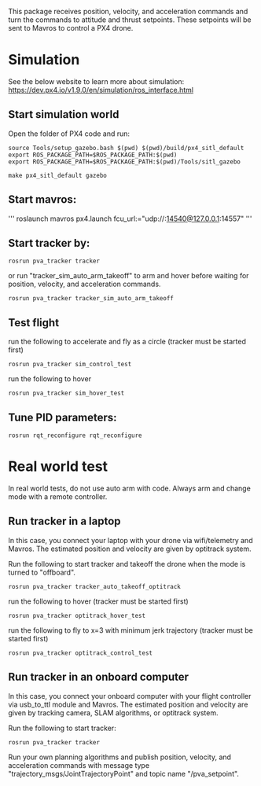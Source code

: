 This package receives position, velocity, and acceleration commands and turn the commands to attitude and thrust setpoints. These setpoints will be sent to Mavros to control a PX4 drone. 

# Simulation

See the below website to learn more about simulation:
https://dev.px4.io/v1.9.0/en/simulation/ros_interface.html

## Start simulation world
Open the folder of PX4 code and run:

```
source Tools/setup_gazebo.bash $(pwd) $(pwd)/build/px4_sitl_default
export ROS_PACKAGE_PATH=$ROS_PACKAGE_PATH:$(pwd)
export ROS_PACKAGE_PATH=$ROS_PACKAGE_PATH:$(pwd)/Tools/sitl_gazebo

make px4_sitl_default gazebo
```

## Start mavros:
'''
roslaunch mavros px4.launch fcu_url:="udp://:14540@127.0.0.1:14557"
'''

## Start tracker by:
```
rosrun pva_tracker tracker 
```

or run "tracker_sim_auto_arm_takeoff" to arm and hover before waiting for position, velocity, and acceleration commands.

```
rosrun pva_tracker tracker_sim_auto_arm_takeoff
```

##  Test flight
run the following to accelerate and fly as a circle (tracker must be started first)
```
rosrun pva_tracker sim_control_test
```

run the following to hover
```
rosrun pva_tracker sim_hover_test
```

##  Tune PID parameters:
```
rosrun rqt_reconfigure rqt_reconfigure 
```

# Real world test
In real world tests, do not use auto arm with code. Always arm and change mode with a remote controller.

## Run tracker in a laptop
In this case, you connect your laptop with your drone via wifi/telemetry and Mavros. The estimated position and velocity are given by optitrack system.

Run the following to start tracker and takeoff the drone when the mode is turned to "offboard".
```
rosrun pva_tracker tracker_auto_takeoff_optitrack
```

run the following to hover (tracker must be started first)
```
rosrun pva_tracker optitrack_hover_test
```

run the following to fly to x=3 with minimum jerk trajectory (tracker must be started first)
```
rosrun pva_tracker optitrack_control_test
```

## Run tracker in an onboard computer
In this case, you connect your onboard computer with your flight controller via usb_to_ttl module and Mavros. The estimated position and velocity are given by tracking camera, SLAM algorithms, or optitrack system. 

Run the following to start tracker:
```
rosrun pva_tracker tracker
```

Run your own planning algorithms and publish position, velocity, and acceleration commands with message type "trajectory_msgs/JointTrajectoryPoint" and topic name "/pva_setpoint".









